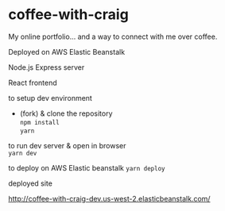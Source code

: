 # coffee-with-craig
My online portfolio... and a way to connect with me over coffee.

Deployed on AWS Elastic Beanstalk

Node.js Express server

React frontend

to setup dev environment
- (fork) & clone the repository   
```npm install```   
```yarn```  

to run dev server & open in browser   
```yarn dev```   




to deploy on AWS Elastic beanstalk
```yarn deploy```




deployed site

http://coffee-with-craig-dev.us-west-2.elasticbeanstalk.com/